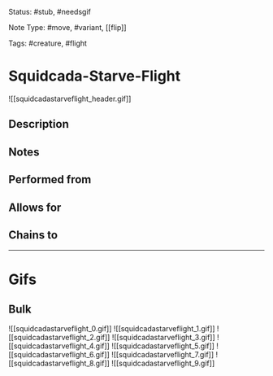 Status: #stub, #needsgif 

Note Type: #move, #variant, [[flip]]

Tags: #creature, #flight

# Squidcada-Starve-Flight
![[squidcadastarveflight_header.gif]]
## Description


## Notes


## Performed from


## Allows for


## Chains to


___
# Gifs
## Bulk
![[squidcadastarveflight_0.gif]]
![[squidcadastarveflight_1.gif]]
![[squidcadastarveflight_2.gif]]
![[squidcadastarveflight_3.gif]]
![[squidcadastarveflight_4.gif]]
![[squidcadastarveflight_5.gif]]
![[squidcadastarveflight_6.gif]]
![[squidcadastarveflight_7.gif]]
![[squidcadastarveflight_8.gif]]
![[squidcadastarveflight_9.gif]]